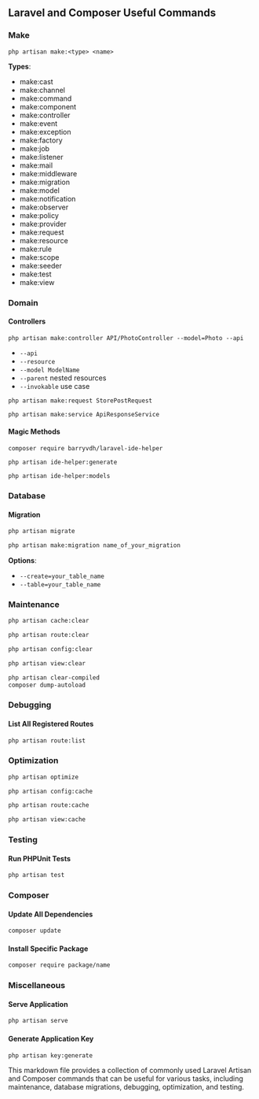 ## Laravel and Composer Useful Commands


### Make

```
php artisan make:<type> <name>

```

**Types**:
  * make:cast  
  * make:channel  
  * make:command  
  * make:component  
  * make:controller  
  * make:event  
  * make:exception  
  * make:factory  
  * make:job  
  * make:listener  
  * make:mail  
  * make:middleware  
  * make:migration  
  * make:model  
  * make:notification  
  * make:observer  
  * make:policy  
  * make:provider  
  * make:request  
  * make:resource  
  * make:rule  
  * make:scope  
  * make:seeder  
  * make:test  
  * make:view  
### Domain

#### Controllers
```
php artisan make:controller API/PhotoController --model=Photo --api
```
* `--api`
* `--resource`
* `--model ModelName`
* `--parent`
nested resources
* `--invokable`
use case
```
php artisan make:request StorePostRequest

php artisan make:service ApiResponseService
```

#### Magic Methods
```
composer require barryvdh/laravel-ide-helper

php artisan ide-helper:generate

php artisan ide-helper:models
```


### Database

#### Migration

```bash
php artisan migrate
```

```bash
php artisan make:migration name_of_your_migration
```

**Options**:
* `--create=your_table_name`
* `--table=your_table_name`

### Maintenance

```bash
php artisan cache:clear

php artisan route:clear

php artisan config:clear

php artisan view:clear

php artisan clear-compiled
composer dump-autoload
```


### Debugging

#### List All Registered Routes
```bash
php artisan route:list
```

### Optimization

```bash
php artisan optimize
```

```bash
php artisan config:cache
```

```bash
php artisan route:cache
```

```bash
php artisan view:cache
```

### Testing

#### Run PHPUnit Tests
```bash
php artisan test
```

### Composer

#### Update All Dependencies
```bash
composer update
```

#### Install Specific Package
```bash
composer require package/name
```

### Miscellaneous

#### Serve Application
```bash
php artisan serve
```

#### Generate Application Key
```bash
php artisan key:generate
```


This markdown file provides a collection of commonly used Laravel Artisan and Composer commands that can be useful for various tasks, including maintenance, database migrations, debugging, optimization, and testing.
